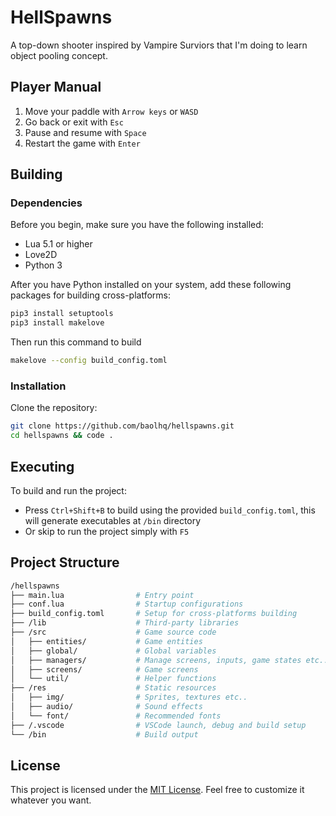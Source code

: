 # HellSpawns

A top-down shooter inspired by Vampire Surviors that I'm doing to learn object pooling concept.

## Player Manual

1. Move your paddle with `Arrow keys` or `WASD`
2. Go back or exit with <code>Esc</code>
3. Pause and resume with <code>Space</code>
4. Restart the game with <code>Enter</code>

## Building

### Dependencies

Before you begin, make sure you have the following installed:

- Lua 5.1 or higher
- Love2D
- Python 3

After you have Python installed on your system, add these following packages for building cross-platforms:

```sh
pip3 install setuptools
pip3 install makelove
```

Then run this command to build

```sh
makelove --config build_config.toml
```

### Installation

Clone the repository:

```sh
git clone https://github.com/baolhq/hellspawns.git
cd hellspawns && code .
```

## Executing

To build and run the project:

- Press `Ctrl+Shift+B` to build using the provided `build_config.toml`, this will generate executables at `/bin` directory
- Or skip to run the project simply with `F5`

## Project Structure

```sh
/hellspawns
├── main.lua                # Entry point
├── conf.lua                # Startup configurations
├── build_config.toml       # Setup for cross-platforms building
├── /lib                    # Third-party libraries
├── /src                    # Game source code
│   ├── entities/           # Game entities
│   ├── global/             # Global variables
│   ├── managers/           # Manage screens, inputs, game states etc..
│   ├── screens/            # Game screens
│   └── util/               # Helper functions
├── /res                    # Static resources
│   ├── img/                # Sprites, textures etc..
│   ├── audio/              # Sound effects
│   └── font/               # Recommended fonts
├── /.vscode                # VSCode launch, debug and build setup
└── /bin                    # Build output
```

## License

This project is licensed under the [MIT License](LICENSE.md). Feel free to customize it whatever you want.
